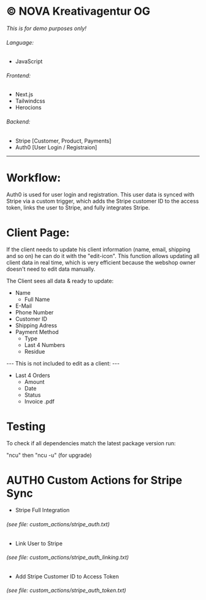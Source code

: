 # © NOVA Kreativagentur OG

_This is for demo purposes only!_

###### Language:

- JavaScript

###### Frontend:

- Next.js
- Tailwindcss
- Herocions

###### Backend:

- Stripe [Customer, Product, Payments]
- Auth0 [User Login / Registraion]

---

# Workflow:

Auth0 is used for user login and registration. This user data is synced with Stripe via a custom trigger, which adds the Stripe customer ID to the access token, links the user to Stripe, and fully integrates Stripe.

# Client Page:

If the client needs to update his client information (name, email, shipping and so on) he can do it with the "edit-icon". This function allows updating all client data in real time, which is very efficient because the webshop owner doesn't need to edit data manually.

The Client sees all data & ready to update:

- Name
  - Full Name
- E-Mail
- Phone Number
- Customer ID
- Shipping Adress
- Payment Method
  - Type
  - Last 4 Numbers
  - Residue

--- This is not included to edit as a client: ---

- Last 4 Orders
  - Amount
  - Date
  - Status
  - Invoice .pdf

# Testing

To check if all dependencies match the latest package version run:

"ncu" then "ncu -u" (for upgrade)

# AUTH0 Custom Actions for Stripe Sync

- Stripe Full Integration
###### (see file: custom_actions/stripe_auth.txt)

- Link User to Stripe
###### (see file: custom_actions/stripe_auth_linking.txt)

- Add Stripe Customer ID to Access Token
###### (see file: custom_actions/stripe_auth_token.txt)
